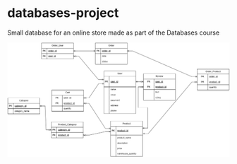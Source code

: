 # databases-project

Small database for an online store made as part of the Databases course

![](/docs/ER.png)

